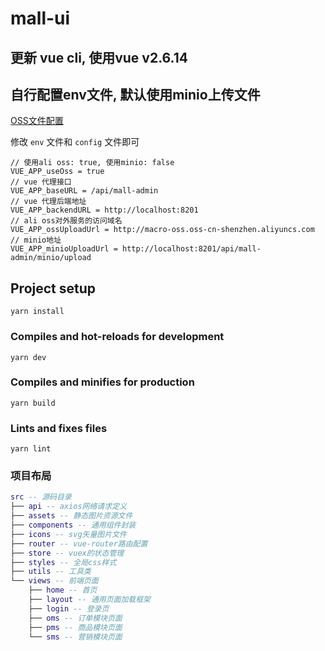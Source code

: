 # mall-ui

## 更新 vue cli, 使用vue v2.6.14

## 自行配置env文件, 默认使用minio上传文件

[OSS文件配置](https://www.macrozheng.com/mall/architect/mall_arch_10.html#minio)

修改 `env` 文件和 `config` 文件即可
```
// 使用ali oss: true, 使用minio: false
VUE_APP_useOss = true
// vue 代理接口
VUE_APP_baseURL = /api/mall-admin
// vue 代理后端地址
VUE_APP_backendURL = http://localhost:8201
// ali oss对外服务的访问域名
VUE_APP_ossUploadUrl = http://macro-oss.oss-cn-shenzhen.aliyuncs.com
// minio地址
VUE_APP_minioUploadUrl = http://localhost:8201/api/mall-admin/minio/upload
```

## Project setup
```
yarn install
```

### Compiles and hot-reloads for development
```
yarn dev
```

### Compiles and minifies for production
```
yarn build
```

### Lints and fixes files
```
yarn lint
```

### 项目布局

``` lua
src -- 源码目录
├── api -- axios网络请求定义
├── assets -- 静态图片资源文件
├── components -- 通用组件封装
├── icons -- svg矢量图片文件
├── router -- vue-router路由配置
├── store -- vuex的状态管理
├── styles -- 全局css样式
├── utils -- 工具类
└── views -- 前端页面
    ├── home -- 首页
    ├── layout -- 通用页面加载框架
    ├── login -- 登录页
    ├── oms -- 订单模块页面
    ├── pms -- 商品模块页面
    └── sms -- 营销模块页面
```
